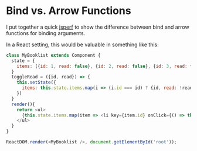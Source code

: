 # Bind vs. Arrow Functions

I put together a quick [jsperf](https://jsperf.com/bind-vs-arrow-function-test/1) to show the difference between bind and arrow functions for binding arguments.

In a React setting, this would be valuable in something like this:

```javascript
class MyBooklist extends Component {
  state = {
    items: [{id: 1, read: false}, {id: 2, read: false}, {id: 3, read: false}]
  }
  toggleRead = ({id, read}) => {
    this.setState({
      items: this.state.items.map(i => (i.id === id) ? {id, read: !read} :  i)
    })
  }
  render(){
    return <ul>
      {this.state.items.map(item => <li key={item.id} onClick={() => this.toggleRead(item)}>{item.id} - {item.read ? "Read" : "Not Read"}</li>)}
    </ul>
  }
}

ReactDOM.render(<MyBooklist />, document.getElementById('root'));
```
